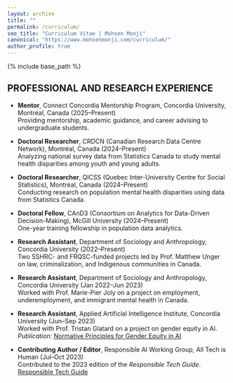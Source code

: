```yaml
---
layout: archive
title: ""
permalink: /curriculum/
seo_title: "Curriculum Vitae | Mohsen Monji"
canonical: "https://www.mohsenmonji.com/curriculum/"
author_profile: true
---
```


{% include base_path %}

## PROFESSIONAL AND RESEARCH EXPERIENCE

<div class="teaching-card">

- **Mentor**, Connect Concordia Mentorship Program, Concordia University, Montréal, Canada (2025–Present)  
  Providing mentorship, academic guidance, and career advising to undergraduate students.

- **Doctoral Researcher**, CRDCN (Canadian Research Data Centre Network), Montréal, Canada (2024–Present)  
  Analyzing national survey data from Statistics Canada to study mental health disparities among youth and young adults.

- **Doctoral Researcher**, QICSS (Quebec Inter-University Centre for Social Statistics), Montréal, Canada (2024–Present)  
  Conducting research on population mental health disparities using data from Statistics Canada.

- **Doctoral Fellow**, CAnD3 (Consortium on Analytics for Data-Driven Decision-Making), McGill University (2024–Present)  
  One-year training fellowship in population data analytics.

- **Research Assistant**, Department of Sociology and Anthropology, Concordia University (2022–Present)  
  Two SSHRC- and FRQSC-funded projects led by Prof. Matthew Unger on law, criminalization, and Indigenous communities in Canada.

- **Research Assistant**, Department of Sociology and Anthropology, Concordia University (Jan 2022–Jun 2023)  
  Worked with Prof. Marie-Pier Joly on a project on employment, underemployment, and immigrant mental health in Canada.

- **Research Assistant**, Applied Artificial Intelligence Institute, Concordia University (Jun–Sep 2023)  
  Worked with Prof. Tristan Glatard on a project on gender equity in AI.  
  *Publication:* [Normative Principles for Gender Equity in AI](https://affectingmachines.net/)

- **Contributing Author / Editor**, Responsible AI Working Group, All Tech is Human (Jul–Oct 2023)  
  Contributed to the 2023 edition of the *Responsible Tech Guide*.  
  [Responsible Tech Guide](https://alltechishuman.org/responsible-tech-guide)

</div>